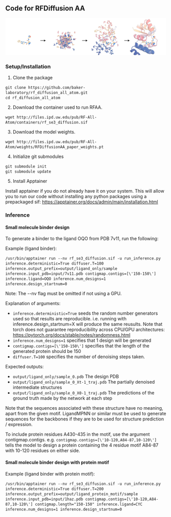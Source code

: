 Code for RFDiffusion AA
--------------------
<p align="center">
  <img src="./img/RFDiffusionAA.png" alt="alt text" width="600px"/>
</p>

### Setup/Installation
1. Clone the package
```
git clone https://github.com/baker-laboratory/rf_diffusion_all_atom.git
cd rf_diffusion_all_atom
```
2. Download the container used to run RFAA.
```
wget http://files.ipd.uw.edu/pub/RF-All-Atom/containers/rf_se3_diffusion.sif
```
3. Download the model weights.
```
wget http://files.ipd.uw.edu/pub/RF-All-Atom/weights/RFDiffusionAA_paper_weights.pt
```

4. Initialize git submodules
```
git submodule init
git submodule update
```
5. Install Apptainer

Install apptainer if you do not already have it on your system.  This will allow you to run our code without installing any python packages using a prepackaged sif: https://apptainer.org/docs/admin/main/installation.html


### Inference
#### Small molecule binder design

To generate a binder to the ligand OQO from PDB 7v11, run the following:


Example (ligand binder):
```
/usr/bin/apptainer run --nv rf_se3_diffusion.sif -u run_inference.py inference.deterministic=True diffuser.T=100 inference.output_prefix=output/ligand_only/sample inference.input_pdb=input/7v11.pdb contigmap.contigs=[\'150-150\'] inference.ligand=OQO inference.num_designs=1 inference.design_startnum=0
```

Note: The --nv flag must be omitted if not using a GPU.

Explanation of arguments:
- `inference.deterministic=True` seeds the random number generators used so that results are reproducible.  i.e. running with inference.design_startnum=X will produce the same reusults.  Note that torch does not guarantee reproducibility across CPU/GPU architectures: https://pytorch.org/docs/stable/notes/randomness.html
- `inference.num_designs=1` specifies that 1 design will be generated
- `contigmap.contigs=[\'150-150\']` specifies that the length of the generated protein should be 150
- `diffuser.T=100` specifies the number of denoising steps taken.

Expected outputs:
- `output/ligand_only/sample_0.pdb` The design PDB
- `output/ligand_only/sample_0_Xt-1_traj.pdb` The partially denoised intermediate structures
- `output/ligand_only/sample_0_X0-1_traj.pdb` The predictions of the ground truth made by the network at each step

Note that the sequences associated with these structure have no meaning, apart from the given motif.  LigandMPNN or similar must be used to generate sequences for the backbones if they are to be used for structure prediction / expression.

To include protein residues A430-435 in the motif, use the argument contigmap.contigs.  e.g. `contigmap.contigs=[\'10-120,A84-87,10-120\']` tells the model to design a protein containing the 4 residue motif A84-87 with 10-120 residues on either side.

#### Small molecule binder design with protein motif
Example (ligand binder with protein motif):
```
/usr/bin/apptainer run --nv rf_se3_diffusion.sif -u run_inference.py inference.deterministic=True diffuser.T=200 inference.output_prefix=output/ligand_protein_motif/sample inference.input_pdb=input/1haz.pdb contigmap.contigs=[\'10-120,A84-87,10-120\'] contigmap.length="150-150" inference.ligand=CYC inference.num_designs=1 inference.design_startnum=0
```
